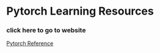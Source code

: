 # Pytorch Learning Resources
### click here to go to website
[Pytorch Reference](https://www.learnpytorch.io/)
